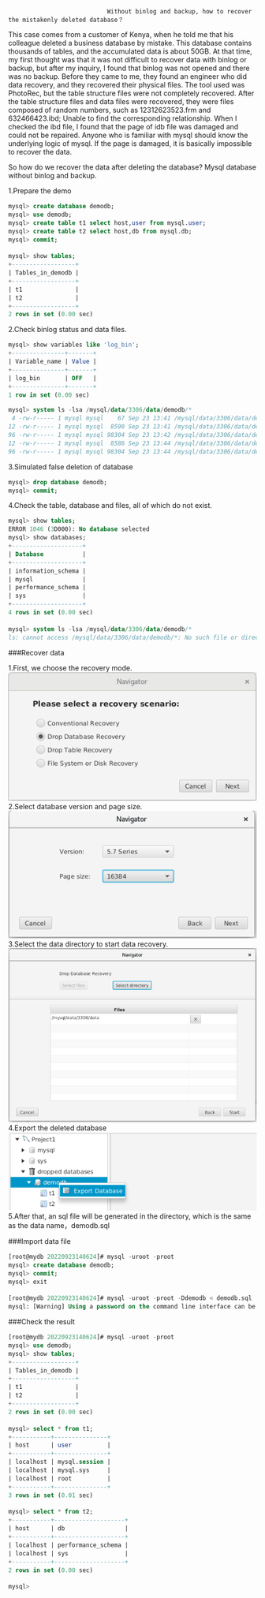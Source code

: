                                 Without binlog and backup, how to recover the mistakenly deleted database？

   This case comes from a customer of Kenya, when he told me that his colleague deleted a business database by mistake. This database contains thousands of tables, and the accumulated data is about 50GB.
   At that time, my first thought was that it was not difficult to recover data with binlog or backup, but after my inquiry, I found that binlog was not opened and there was no backup.
   Before they came to me, they found an engineer who did data recovery, and they recovered their physical files. The tool used was PhotoRec, but the table structure files were not completely recovered. After the table structure files and data files were recovered, they were files composed of random numbers, such as 12312623523.frm and 632466423.ibd; Unable to find the corresponding relationship. When I checked the ibd file, I found that the page of idb file was damaged and could not be repaired. Anyone who is familiar with mysql should know the underlying logic of mysql. If the page is damaged, it is basically impossible to recover the data.

So how do we recover the data after deleting the database? Mysql database without binlog and backup.

1.Prepare the demo
```sql
mysql> create database demodb;
mysql> use demodb;
mysql> create table t1 select host,user from mysql.user;
mysql> create table t2 select host,db from mysql.db;
mysql> commit;

mysql> show tables;
+------------------+
| Tables_in_demodb |
+------------------+
| t1               |
| t2               |
+------------------+
2 rows in set (0.00 sec)
```

2.Check binlog status and data files.
```sql
mysql> show variables like 'log_bin';
+---------------+-------+
| Variable_name | Value |
+---------------+-------+
| log_bin       | OFF   |
+---------------+-------+
1 row in set (0.00 sec)
```

```sql
mysql> system ls -lsa /mysql/data/3306/data/demodb/*
 4 -rw-r----- 1 mysql mysql    67 Sep 23 13:41 /mysql/data/3306/data/demodb/db.opt
12 -rw-r----- 1 mysql mysql  8590 Sep 23 13:41 /mysql/data/3306/data/demodb/t1.frm
96 -rw-r----- 1 mysql mysql 98304 Sep 23 13:42 /mysql/data/3306/data/demodb/t1.ibd
12 -rw-r----- 1 mysql mysql  8586 Sep 23 13:44 /mysql/data/3306/data/demodb/t2.frm
96 -rw-r----- 1 mysql mysql 98304 Sep 23 13:44 /mysql/data/3306/data/demodb/t2.ibd
```

3.Simulated false deletion of database
```sql
mysql> drop database demodb;
mysql> commit;
```

4.Check the table, database and files, all of which do not exist.
```sql
mysql> show tables;
ERROR 1046 (3D000): No database selected
mysql> show databases;
+--------------------+
| Database           |
+--------------------+
| information_schema |
| mysql              |
| performance_schema |
| sys                |
+--------------------+
4 rows in set (0.00 sec)

mysql> system ls -lsa /mysql/data/3306/data/demodb/*
ls: cannot access /mysql/data/3306/data/demodb/*: No such file or directory
```
###Recover data

1.First, we choose the recovery mode.\
![image](Image/001-1.png)\
2.Select database version and page size.\
![image](Image/001-2.png)\
3.Select the data directory to start data recovery.\
![image](Image/001-3.png)\
4.Export the deleted database\
![image](Image/001-4.png)\
5.After that, an sql file will be generated in the directory, which is the same as the data name，demodb.sql

###Import data file
```sql
[root@mydb 20220923140624]# mysql -uroot -proot
mysql> create database demodb;
mysql> commit;
mysql> exit

[root@mydb 20220923140624]# mysql -uroot -proot -Ddemodb < demodb.sql
mysql: [Warning] Using a password on the command line interface can be insecure.
```

###Check the result
```sql
[root@mydb 20220923140624]# mysql -uroot -proot
mysql> use demodb;
mysql> show tables;
+------------------+
| Tables_in_demodb |
+------------------+
| t1               |
| t2               |
+------------------+
2 rows in set (0.00 sec)

mysql> select * from t1;
+-----------+---------------+
| host      | user          |
+-----------+---------------+
| localhost | mysql.session |
| localhost | mysql.sys     |
| localhost | root          |
+-----------+---------------+
3 rows in set (0.01 sec)

mysql> select * from t2;
+-----------+--------------------+
| host      | db                 |
+-----------+--------------------+
| localhost | performance_schema |
| localhost | sys                |
+-----------+--------------------+
2 rows in set (0.00 sec)

mysql>
```

